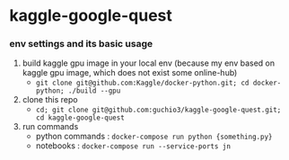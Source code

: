 # kaggle-google-quest
### env settings and its basic usage
 1. build kaggle gpu image in your local env (because my env based on kaggle gpu image, which does not exist some online-hub)
     - `git clone git@github.com:Kaggle/docker-python.git; cd docker-python; ./build --gpu` 
 1. clone this repo
     - `cd; git clone git@github.com:guchio3/kaggle-google-quest.git; cd kaggle-google-quest`
 1. run commands
     - python commands : `docker-compose run python {something.py}`
     - notebooks       : `docker-compose run --service-ports jn`
